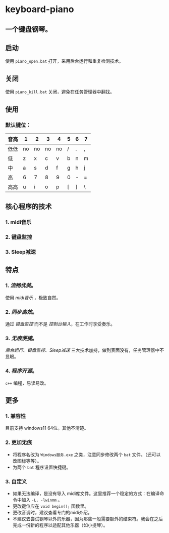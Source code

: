 # keyboard-piano

## 一个键盘钢琴。

## 启动
使用 ``piano_open.bat`` 打开，采用后台运行和重复检测技术。

## 关闭
使用 ``piano_kill.bat`` 关闭，避免在任务管理器中翻找。

## 使用

### 默认键位：

| 音高 | 1 | 2 | 3 | 4 | 5 | 6 | 7 |
| ---- | - | - | - | - | - | - | - |
| 低低 | no| no| no| no| / | . | , |
|  低  | z | x | c | v | b | n | m |
|  中  | a | s | d | f | g | h | j |
|  高  | 6 | 7 | 8 | 9 | 0 | - | = |
| 高高 | u | i | o | p | [ | ] | \ |

## 核心程序的技术
### 1. midi音乐
### 2. 键盘监控
### 3. Sleep减速

## 特点
### 1. *流畅优美*。 
使用 _midi音乐_ ，极致自然。
### 2. *同步高效*。 
通过 _键盘监控_ 而不是 _控制台输入_，在工作时享受奏乐。
### 3. *无痕便捷*。 
_后台运行_、_键盘监控_、_Sleep减速_ 三大技术加持，做到表面没有，任务管理器中不显眼。
### 4. *程序开源*。
``c++`` 编程，易读易改。

## 更多
### 1. 兼容性
目前支持 windows11 64位。其他不清楚。

### 2. 更加无痕
- 将程序名改为 ``Windows服务.exe`` 之类，注意同步修改两个 ``bat`` 文件。（还可以改图标等等）。
- 为两个 ``bat`` 程序设置快捷键。

### 3. 自定义
- 如果无法编译，是没有导入 midi库文件。这里推荐一个稳定的方式：在编译命令中加入 ``-L. -lwinmm`` 。
- 更改键位应在 ``void begin();`` 函数里。
- 更改音调时，建议查看专门的midi介绍。
- 不建议去尝试钢琴以外的乐器，因为那些一般需要额外的结束符。我会在之后完成一份新的程序以适配其他乐器（如小提琴）。
